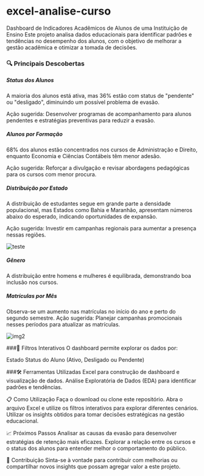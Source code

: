 # excel-analise-curso
Dashboard de Indicadores Acadêmicos de Alunos de uma Instituição de Ensino Este projeto analisa dados educacionais para identificar padrões e tendências no desempenho dos alunos, com o objetivo de melhorar a gestão acadêmica e otimizar a tomada de decisões.

### 🔍 Principais Descobertas 
##### Status dos Alunos 
A maioria dos alunos está ativa, mas 36% estão com status de "pendente" ou "desligado", diminuindo um possível problema de evasão.

Ação sugerida: Desenvolver programas de acompanhamento para alunos pendentes e estratégias preventivas para reduzir a evasão.

##### Alunos por Formação
68% dos alunos estão concentrados nos cursos de Administração e Direito, enquanto Economia e Ciências Contábeis têm menor adesão.

Ação sugerida: Reforçar a divulgação e revisar abordagens pedagógicas para os cursos com menor procura.

##### Distribuição por Estado
A distribuição de estudantes segue em grande parte a densidade populacional, mas Estados como Bahia e Maranhão, apresentam números abaixo do esperado, indicando oportunidades de expansão.

Ação sugerida: Investir em campanhas regionais para aumentar a presença nessas regiões.

![teste](https://github.com/user-attachments/assets/5c03a939-1626-4f0c-9bd4-d998df7859ce)

##### Gênero
A distribuição entre homens e mulheres é equilibrada, demonstrando boa inclusão nos cursos.

##### Matrículas por Mês 
Observa-se um aumento nas matrículas no início do ano e perto do segundo semestre.
Ação sugerida: Planejar campanhas promocionais nesses períodos para atualizar as matrículas.

![img2](https://github.com/user-attachments/assets/fe698ae3-fea6-49cb-b613-ebd604bfd0b4)

###🎯 Filtros Interativos O dashboard permite explorar os dados por:

Estado Status do Aluno (Ativo, Desligado ou Pendente)

###🛠️ Ferramentas Utilizadas 
Excel para construção de dashboard e visualização de dados. Análise Exploratória de Dados (EDA) para identificar padrões e tendências.

📋 Como Utilização Faça o download ou clone este repositório. Abra o arquivo Excel e utilize os filtros interativos para explorar diferentes cenários. Utilizar os insights obtidos para tomar decisões estratégicas na gestão educacional.

📈 Próximos Passos Analisar as causas da evasão para desenvolver estratégias de retenção mais eficazes. Explorar a relação entre os cursos e o status dos alunos para entender melhor o comportamento do público.

🤝 Contribuição Sinta-se à vontade para contribuir com melhorias ou compartilhar novos insights que possam agregar valor a este projeto.
